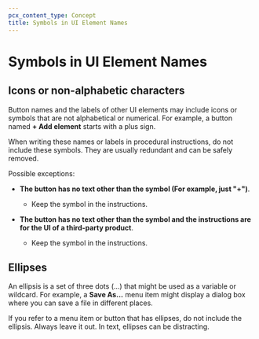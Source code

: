 ```yaml
---
pcx_content_type: Concept
title: Symbols in UI Element Names
---
```


# Symbols in UI Element Names

## Icons or non-alphabetic characters

Button names and the labels of other UI elements may include icons or symbols that are not alphabetical or numerical. For example, a button named **+ Add element** starts with a plus sign.

When writing these names or labels in procedural instructions, do not include these symbols. They are usually redundant and can be safely removed.

Possible exceptions:

+ **The button has no text other than the symbol (For example, just "+")**. 

    + Keep the symbol in the instructions.

+ **The button has no text other than the symbol and the instructions are for the UI of a third-party product**.

    + Keep the symbol in the instructions.

## Ellipses

An ellipsis is a set of three dots (...) that might be used as a variable or wildcard. For example, a **Save As...** menu item might display a dialog box where you can save a file in different places.

If you refer to a menu item or button that has ellipses, do not include the ellipsis. Always leave it out. In text, ellipses can be distracting.
